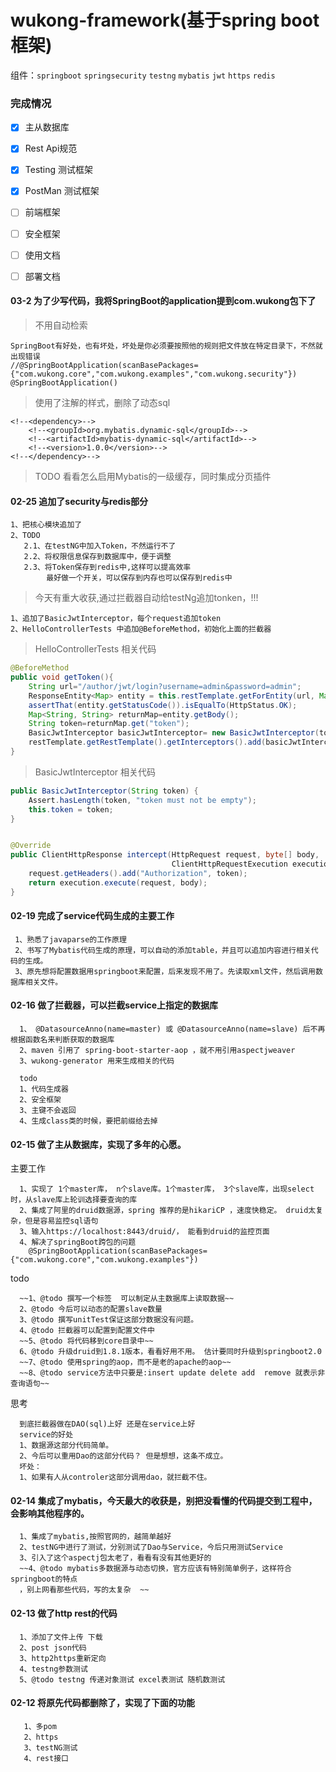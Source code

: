 wukong-framework(基于spring boot框架)
===


组件：`springboot` `springsecurity` `testng`  `mybatis` `jwt` `https` `redis`


### 完成情况
- [x] 主从数据库
- [x] Rest Api规范
- [x] Testing 测试框架
- [x] PostMan 测试框架
- [ ] 前端框架
- [ ] 安全框架
- [ ] 使用文档
- [ ] 部署文档


#### 03-2  为了少写代码，我将SpringBoot的application提到com.wukong包下了

> 不用自动检索
    
    SpringBoot有好处，也有坏处，坏处是你必须要按照他的规则把文件放在特定目录下，不然就出现错误
    //@SpringBootApplication(scanBasePackages={"com.wukong.core","com.wukong.examples","com.wukong.security"})
    @SpringBootApplication()


> 使用了注解的样式，删除了动态sql

    <!--<dependency>-->
        <!--<groupId>org.mybatis.dynamic-sql</groupId>-->
        <!--<artifactId>mybatis-dynamic-sql</artifactId>-->
        <!--<version>1.0.0</version>-->
    <!--</dependency>-->


> TODO 看看怎么启用Mybatis的一级缓存，同时集成分页插件

#### 02-25 追加了security与redis部分
    
    1、把核心模块追加了
    2、TODO
       2.1、在testNG中加入Token，不然运行不了
       2.2、将权限信息保存到数据库中，便于调整
       2.3、将Token保存到redis中,这样可以提高效率
            最好做一个开关，可以保存到内存也可以保存到redis中
 
    
>今天有重大收获,通过拦截器自动给testNg追加tonken，!!!

    1、追加了BasicJwtInterceptor，每个request追加token
    2、HelloControllerTests 中追加@BeforeMethod，初始化上面的拦截器           
            
>HelloControllerTests 相关代码
        
```Java
@BeforeMethod
public void getToken(){
    String url="/author/jwt/login?username=admin&password=admin";
    ResponseEntity<Map> entity = this.restTemplate.getForEntity(url, Map.class);
    assertThat(entity.getStatusCode()).isEqualTo(HttpStatus.OK);
    Map<String, String> returnMap=entity.getBody();
    String token=returnMap.get("token");
    BasicJwtInterceptor basicJwtInterceptor= new BasicJwtInterceptor(token);
    restTemplate.getRestTemplate().getInterceptors().add(basicJwtInterceptor);
}
```    

>BasicJwtInterceptor 相关代码

```Java
public BasicJwtInterceptor(String token) {
    Assert.hasLength(token, "token must not be empty");
    this.token = token;
}


@Override
public ClientHttpResponse intercept(HttpRequest request, byte[] body,
                                    ClientHttpRequestExecution execution) throws IOException {
    request.getHeaders().add("Authorization", token);
    return execution.execute(request, body);
}
```
      
#### 02-19 完成了service代码生成的主要工作
     
     1、熟悉了javaparse的工作原理
     2、书写了Mybatis代码生成的原理，可以自动的添加table，并且可以追加内容进行相关代码的生成。
     3、原先想将配置数据用springboot来配置，后来发现不用了。先读取xml文件，然后调用数据库相关文件。
 
 

 

#### 02-16 做了拦截器，可以拦截service上指定的数据库

      1、 @DatasourceAnno(name=master) 或 @DatasourceAnno(name=slave) 后不再根据函数名来判断获取的数据库
      2、maven 引用了 spring-boot-starter-aop ，就不用引用aspectjweaver 
      3、wukong-generator 用来生成相关的代码
      
      todo
      1、代码生成器
      2、安全框架
      3、主键不会返回
      4、生成class类的时候，要把前缀给去掉



#### 02-15 做了主从数据库，实现了多年的心愿。 

   主要工作
   
      1、实现了 1个master库， n个slave库。1个master库， 3个slave库，出现select时，从slave库上轮训选择要查询的库
      2、集成了阿里的druid数据源，spring 推荐的是hikariCP ，速度快稳定。 druid太复杂，但是容易监控sql语句
      3、输入https://localhost:8443/druid/， 能看到druid的监控页面
      4、解决了springBoot跨包的问题
        @SpringBootApplication(scanBasePackages={"com.wukong.core","com.wukong.examples"})
      
  
      
   todo 
   
      ~~1、@todo 撰写一个标签  可以制定从主数据库上读取数据~~
      2、@todo 今后可以动态的配置slave数量
      3、@todo 撰写unitTest保证这部分数据没有问题。
      4、@todo 拦截器可以配置到配置文件中
      ~~5、@todo 将代码移到core目录中~~
      6、@todo 升级druid到1.8.1版本，看看好用不用。 估计要同时升级到springboot2.0
      ~~7、@todo 使用spring的aop，而不是老的apache的aop~~
      ~~8、@todo service方法中只要是:insert update delete add  remove 就表示非查询语句~~
      
   思考      
      
      到底拦截器做在DAO(sql)上好 还是在service上好
      service的好处
      1、数据源这部分代码简单。
      2、今后可以重用Dao的这部分代码？ 但是想想，这条不成立。
      坏处：
      1、如果有人从controler这部分调用dao，就拦截不住。
 
 
#### 02-14 集成了mybatis，今天最大的收获是，别把没看懂的代码提交到工程中，会影响其他程序的。

      1、集成了mybatis,按照官网的，越简单越好
      2、testNG中进行了测试，分别测试了Dao与Service，今后只用测试Service
      3、引入了这个aspectj包太老了，看看有没有其他更好的
      ~~4、@todo mybatis多数据源与动态切换，官方应该有特别简单例子，这样符合springboot的特点
      ，别上网看那些代码，写的太复杂  ~~     
 
 
 
#### 02-13 做了http rest的代码 

      1、添加了文件上传 下载 
      2、post json代码  
      3、http2https重新定向  
      4、testng参数测试
      5、@todo testng 传递对象测试 excel表测试 随机数测试    
    
     
#### 02-12 将原先代码都删除了，实现了下面的功能
 
       1、多pom
       2、https
       3、testNG测试
       4、rest接口    